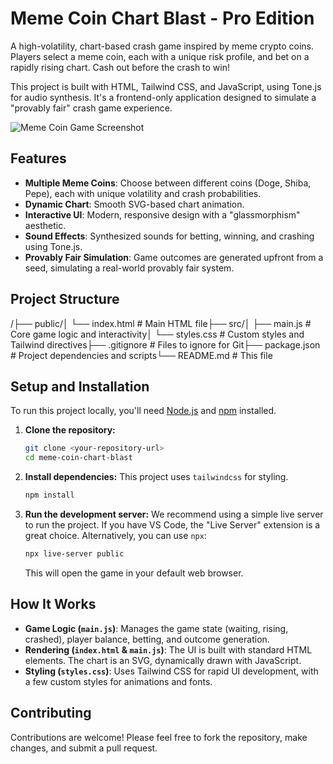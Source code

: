 # Meme Coin Chart Blast - Pro Edition

A high-volatility, chart-based crash game inspired by meme crypto coins. Players select a meme coin, each with a unique risk profile, and bet on a rapidly rising chart. Cash out before the crash to win!

This project is built with HTML, Tailwind CSS, and JavaScript, using Tone.js for audio synthesis. It's a frontend-only application designed to simulate a "provably fair" crash game experience.

![Meme Coin Game Screenshot](https://placehold.co/600x400/1a1a2e/e0e0e0?text=Meme+Coin+Chart+Blast)

## Features

- **Multiple Meme Coins**: Choose between different coins (Doge, Shiba, Pepe), each with unique volatility and crash probabilities.
- **Dynamic Chart**: Smooth SVG-based chart animation.
- **Interactive UI**: Modern, responsive design with a "glassmorphism" aesthetic.
- **Sound Effects**: Synthesized sounds for betting, winning, and crashing using Tone.js.
- **Provably Fair Simulation**: Game outcomes are generated upfront from a seed, simulating a real-world provably fair system.

## Project Structure

/├── public/│   └── index.html      # Main HTML file├── src/│   ├── main.js         # Core game logic and interactivity│   └── styles.css      # Custom styles and Tailwind directives├── .gitignore          # Files to ignore for Git├── package.json        # Project dependencies and scripts└── README.md           # This file
## Setup and Installation

To run this project locally, you'll need [Node.js](https://nodejs.org/) and [npm](https://www.npmjs.com/) installed.

1.  **Clone the repository:**
    ```bash
    git clone <your-repository-url>
    cd meme-coin-chart-blast
    ```

2.  **Install dependencies:**
    This project uses `tailwindcss` for styling.
    ```bash
    npm install
    ```

3.  **Run the development server:**
    We recommend using a simple live server to run the project. If you have VS Code, the "Live Server" extension is a great choice. Alternatively, you can use `npx`:
    ```bash
    npx live-server public
    ```
    This will open the game in your default web browser.

## How It Works

-   **Game Logic (`main.js`)**: Manages the game state (waiting, rising, crashed), player balance, betting, and outcome generation.
-   **Rendering (`index.html` & `main.js`)**: The UI is built with standard HTML elements. The chart is an SVG, dynamically drawn with JavaScript.
-   **Styling (`styles.css`)**: Uses Tailwind CSS for rapid UI development, with a few custom styles for animations and fonts.

## Contributing

Contributions are welcome! Please feel free to fork the repository, make changes, and submit a pull request.
